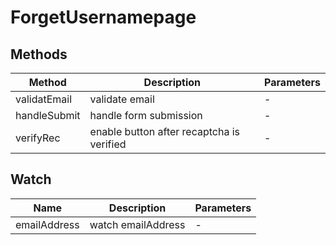 # ForgetUsernamepage

## Methods

<!-- @vuese:ForgetUsernamepage:methods:start -->
|Method|Description|Parameters|
|---|---|---|
|validatEmail|validate email|-|
|handleSubmit|handle form submission|-|
|verifyRec|enable button after recaptcha is verified|-|

<!-- @vuese:ForgetUsernamepage:methods:end -->


## Watch

<!-- @vuese:ForgetUsernamepage:watch:start -->
|Name|Description|Parameters|
|---|---|---|
|emailAddress|watch emailAddress|-|

<!-- @vuese:ForgetUsernamepage:watch:end -->


